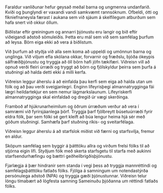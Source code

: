Faraldur vanlíðunar hefur geysað meðal barna og ungmenna undanfarið.  Kvíði og þunglyndi er vaxandi vandi samkvæmt rannsóknum. Ofbeldi, ótti og fíkniefnaneysla færast í aukana sem við sjáum á skelfilegum atburðum sem hafa snert við okkur öllum. 

Biðlistar eftir greiningum og annarri þjónustu eru langir og bið eftir viðeigandi aðstoð sömuleiðis. Þetta eru mál sem við sem samfélag þurfum að leysa. Börn eiga ekki að vera á biðlistum.

Við þurfum að styðja við alla sem koma að uppeldi og umönnun barna og unglinga. Við viljum efla skólana okkar, forvarnir og fræðslu, bjóða ókeypis sálfræðiþjónustu og tryggja að öll börn hafi jöfn tækifæri.  Viðreisn vill að opnuð verði fleiri úrræði og tryggt að börn og fjölskyldur þeirra sem þurfa á stuðningi að halda detti ekki á milli kerfa.

Viðreisn leggur áherslu á að einfalda þau kerfi sem eiga að halda utan um fólk og að þau verði sveigjanlegri. Enginn lífeyrisþegi almannatrygginga fái lægri heildartekjur en sem nemur lágmarkslaunum. Lífeyriskerfi almannatrygginga skal einfaldað og dregið úr vægi skerðinga. 

Framboð af hjúkrunarheimilum og öðrum úrræðum verður að vera í samræmi við fyrirsjáanlega þörf. Tryggja þarf fjölbreytt búsetuúrræði fyrir eldra fólk, þar sem fólki sé gert kleift að búa lengur heima hjá sér með góðum stuðningi. Samhæfa þarf stuðning ríkis- og sveitarfélaga.

Viðreisn leggur áherslu á að starfslok miðist við færni og starfsvilja, fremur en aldur.

Sköpum samfélag sem byggir á þátttöku allra og virðum frelsi fólks til að stjórna eigin lífi. Styðjum fólk með skerta starfsgetu til starfa með aukinni starfsendurhæfingu og bættri geðheilbrigðisþjónustu.

Fjarlægja á þær hindranir sem standa í vegi þess að tryggja mannréttindi og samfélagsþátttöku fatlaðs fólks. Fjölga á samningum um notendastýrða persónulega aðstoð (NPA) og tryggja gæði þjónustunnar. Viðreisn telur löngu tímabært að lögfesta samning Sameinuðu þjóðanna um réttindi fatlaðs fólks.